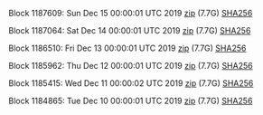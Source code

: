 Block 1187609: Sun Dec 15 00:00:01 UTC 2019 [zip](https://dash-bootstrap.ams3.digitaloceanspaces.com/mainnet/2019-12-15/bootstrap.dat.zip) (7.7G) [SHA256](https://dash-bootstrap.ams3.digitaloceanspaces.com/mainnet/2019-12-15/sha256.txt)

Block 1187064: Sat Dec 14 00:00:01 UTC 2019 [zip](https://dash-bootstrap.ams3.digitaloceanspaces.com/mainnet/2019-12-14/bootstrap.dat.zip) (7.7G) [SHA256](https://dash-bootstrap.ams3.digitaloceanspaces.com/mainnet/2019-12-14/sha256.txt)

Block 1186510: Fri Dec 13 00:00:01 UTC 2019 [zip](https://dash-bootstrap.ams3.digitaloceanspaces.com/mainnet/2019-12-13/bootstrap.dat.zip) (7.7G) [SHA256](https://dash-bootstrap.ams3.digitaloceanspaces.com/mainnet/2019-12-13/sha256.txt)

Block 1185962: Thu Dec 12 00:00:01 UTC 2019 [zip](https://dash-bootstrap.ams3.digitaloceanspaces.com/mainnet/2019-12-12/bootstrap.dat.zip) (7.7G) [SHA256](https://dash-bootstrap.ams3.digitaloceanspaces.com/mainnet/2019-12-12/sha256.txt)

Block 1185415: Wed Dec 11 00:00:02 UTC 2019 [zip](https://dash-bootstrap.ams3.digitaloceanspaces.com/mainnet/2019-12-11/bootstrap.dat.zip) (7.7G) [SHA256](https://dash-bootstrap.ams3.digitaloceanspaces.com/mainnet/2019-12-11/sha256.txt)

Block 1184865: Tue Dec 10 00:00:01 UTC 2019 [zip](https://dash-bootstrap.ams3.digitaloceanspaces.com/mainnet/2019-12-10/bootstrap.dat.zip) (7.7G) [SHA256](https://dash-bootstrap.ams3.digitaloceanspaces.com/mainnet/2019-12-10/sha256.txt)

